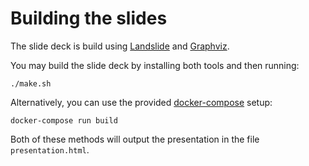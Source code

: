 # Building the slides

The slide deck is build using [Landslide](https://github.com/adamzap/landslide) and [Graphviz](http://graphviz.org/).

You may build the slide deck by installing both tools and then running:

    ./make.sh

Alternatively, you can use the provided [docker-compose](https://docs.docker.com/compose/) setup:

    docker-compose run build

Both of these methods will output the presentation in the file `presentation.html`.
